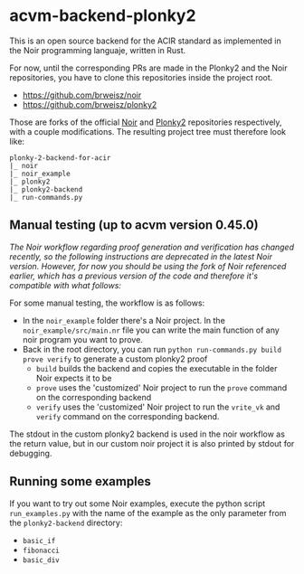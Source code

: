 # acvm-backend-plonky2
This is an open source backend for the ACIR standard as implemented in the Noir programming languaje, written in Rust.

For now, until the corresponding PRs are made in the Plonky2 and the Noir repositories, you have to clone this repositories inside the project root.
* https://github.com/brweisz/noir 
* https://github.com/brweisz/plonky2

Those are forks of the official [Noir](https://github.com/noir-lang/noir) and [Plonky2](https://github.com/0xPolygonZero/plonky2) repositories respectively, with a couple modifications.
The resulting project tree must therefore look like:

```
plonky-2-backend-for-acir
|_ noir
|_ noir_example
|_ plonky2
|_ plonky2-backend
|_ run-commands.py
```

## Manual testing (up to acvm version 0.45.0)
_The Noir workflow regarding proof generation and verification has changed recently, so the following instructions are deprecated in the latest Noir version. However, for now you should be using the fork of Noir referenced earlier, which has a previous version of the code and therefore it's compatible with what follows:_

For some manual testing, the workflow is as follows:
* In the ```noir_example``` folder there's a Noir project. In the ```noir_example/src/main.nr``` file you can write the main function of any noir program you want to prove.
* Back in the root directory, you can run ```python run-commands.py build prove verify``` to generate a custom plonky2 proof
  * ```build``` builds the backend and copies the executable in the folder Noir expects it to be
  * ```prove``` uses the 'customized' Noir project to run the ```prove``` command on the corresponding backend
  * ```verify``` uses the 'customized' Noir project to run the ```vrite_vk``` and ```verify``` command on the corresponding backend. 

The stdout in the custom plonky2 backend is used in the noir workflow as the return value, but in our custom noir project it is also printed by stdout for debugging.

## Running some examples
If you want to try out some Noir examples, execute the python script ```run_examples.py``` with the name of the example as the only parameter from the ```plonky2-backend``` directory:
* ```basic_if```
* ```fibonacci```
* ```basic_div```